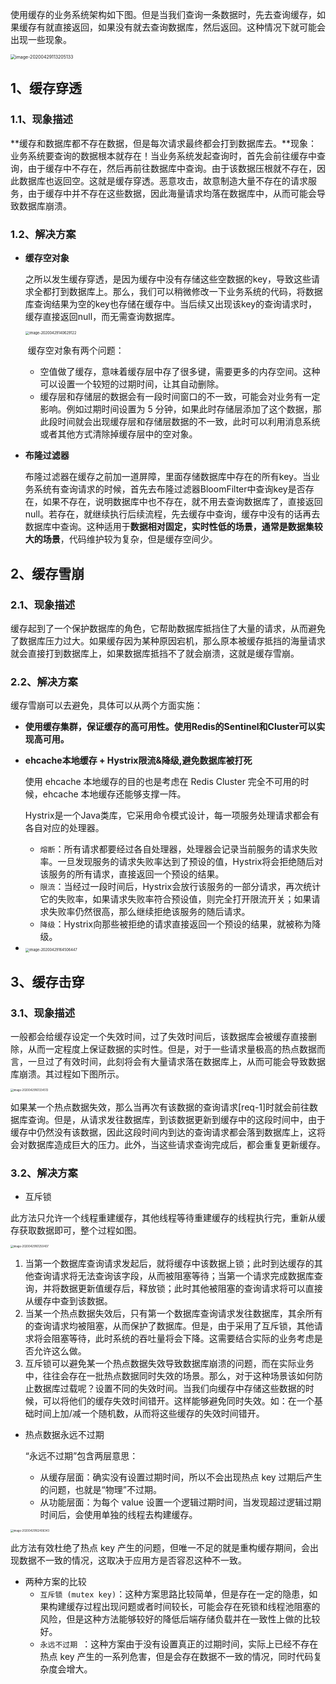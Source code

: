 使用缓存的业务系统架构如下图。但是当我们查询一条数据时，先去查询缓存，如果缓存有就直接返回，如果没有就去查询数据库，然后返回。这种情况下就可能会出现一些现象。

<img src=".images/image-20200429113205133.png" alt="image-20200429113205133" style="zoom:50%;" />

## 1、缓存穿透

### 1.1、现象描述

**缓存和数据库都不存在数据，但是每次请求最终都会打到数据库去。**现象：业务系统要查询的数据根本就存在！当业务系统发起查询时，首先会前往缓存中查询，由于缓存中不存在，然后再前往数据库中查询。由于该数据压根就不存在，因此数据库也返回空。这就是缓存穿透。恶意攻击，故意制造大量不存在的请求服务，由于缓存中并不存在这些数据，因此海量请求均落在数据库中，从而可能会导致数据库崩溃。

### 1.2、解决方案

- **缓存空对象**

    之所以发生缓存穿透，是因为缓存中没有存储这些空数据的key，导致这些请求全都打到数据库上。那么，我们可以稍微修改一下业务系统的代码，将数据库查询结果为空的key也存储在缓存中。当后续又出现该key的查询请求时，缓存直接返回null，而无需查询数据库。

    <img src=".images/image-20200429140629122.png" alt="image-20200429140629122" style="zoom:40%;" />

    ​    缓存空对象有两个问题：

    - 空值做了缓存，意味着缓存层中存了很多键，需要更多的内存空间。这种可以设置一个较短的过期时间，让其自动删除。
    - 缓存层和存储层的数据会有一段时间窗口的不一致，可能会对业务有一定影响。例如过期时间设置为 5 分钟，如果此时存储层添加了这个数据，那此段时间就会出现缓存层和存储层数据的不一致，此时可以利用消息系统或者其他方式清除掉缓存层中的空对象。

- **布隆过滤器**

    布隆过滤器在缓存之前加一道屏障，里面存储数据库中存在的所有key。当业务系统有查询请求的时候，首先去布隆过滤器BloomFilter中查询key是否存在，如果不存在，说明数据库中也不存在，就不用去查询数据库了，直接返回null。若存在，就继续执行后续流程，先去缓存中查询，缓存中没有的话再去数据库中查询。这种适用于**数据相对固定，实时性低的场景，通常是数据集较大的场景**，代码维护较为复杂，但是缓存空间少。

## 2、缓存雪崩

### 2.1、现象描述

缓存起到了一个保护数据库的角色，它帮助数据库抵挡住了大量的请求，从而避免了数据库压力过大。如果缓存因为某种原因宕机，那么原本被缓存抵挡的海量请求就会直接打到数据库上，如果数据库抵挡不了就会崩溃，这就是缓存雪崩。

### 2.2、解决方案

缓存雪崩可以去避免，具体可以从两个方面实施：

- **使用缓存集群，保证缓存的高可用性。使用Redis的Sentinel和Cluster可以实现高可用。**

- **ehcache本地缓存 + Hystrix限流&降级,避免数据库被打死**

    使用 ehcache 本地缓存的目的也是考虑在 Redis Cluster 完全不可用的时候，ehcache 本地缓存还能够支撑一阵。

    Hystrix是一个Java类库，它采用命令模式设计，每一项服务处理请求都会有各自对应的处理器。

    - `熔断`：所有请求都要经过各自处理器，处理器会记录当前服务的请求失败率。一旦发现服务的请求失败率达到了预设的值，Hystrix将会拒绝随后对该服务的所有请求，直接返回一个预设的结果。
    - `限流`：当经过一段时间后，Hystrix会放行该服务的一部分请求，再次统计它的失败率，如果请求失败率符合预设值，则完全打开限流开关；如果请求失败率仍然很高，那么继续拒绝该服务的随后请求。
    - `降级`：Hystrix向那些被拒绝的请求直接返回一个预设的结果，就被称为降级。

- <img src=".images/image-20200429164506447.png" alt="image-20200429164506447" style="zoom:40%;" />

## 3、缓存击穿

### 3.1、现象描述

一般都会给缓存设定一个失效时间，过了失效时间后，该数据库会被缓存直接删除，从而一定程度上保证数据的实时性。但是，对于一些请求量极高的热点数据而言，一旦过了有效时间，此刻将会有大量请求落在数据库上，从而可能会导致数据库崩溃。其过程如下图所示。

<img src=".images/image-20200429161334513.png" alt="image-20200429161334513" style="zoom:30%;" />

如果某一个热点数据失效，那么当再次有该数据的查询请求[req-1]时就会前往数据库查询。但是，从请求发往数据库，到该数据更新到缓存中的这段时间中，由于缓存中仍然没有该数据，因此这段时间内到达的查询请求都会落到数据库上，这将会对数据库造成巨大的压力。此外，当这些请求查询完成后，都会重复更新缓存。

### 3.2、解决方案

- 互斥锁

此方法只允许一个线程重建缓存，其他线程等待重建缓存的线程执行完，重新从缓存获取数据即可，整个过程如图。

<img src=".images/image-20200429161250407.png" alt="image-20200429161250407" style="zoom:30%;" />

1. 当第一个数据库查询请求发起后，就将缓存中该数据上锁；此时到达缓存的其他查询请求将无法查询该字段，从而被阻塞等待；当第一个请求完成数据库查询，并将数据更新值缓存后，释放锁；此时其他被阻塞的查询请求将可以直接从缓存中查到该数据。
2. 当某一个热点数据失效后，只有第一个数据库查询请求发往数据库，其余所有的查询请求均被阻塞，从而保护了数据库。但是，由于采用了互斥锁，其他请求将会阻塞等待，此时系统的吞吐量将会下降。这需要结合实际的业务考虑是否允许这么做。
3. 互斥锁可以避免某一个热点数据失效导致数据库崩溃的问题，而在实际业务中，往往会存在一批热点数据同时失效的场景。那么，对于这种场景该如何防止数据库过载呢？设置不同的失效时间。当我们向缓存中存储这些数据的时候，可以将他们的缓存失效时间错开。这样能够避免同时失效。如：在一个基础时间上加/减一个随机数，从而将这些缓存的失效时间错开。

- 热点数据永远不过期

    “永远不过期”包含两层意思：

    - 从缓存层面：确实没有设置过期时间，所以不会出现热点 key 过期后产生的问题，也就是“物理”不过期。 
    - 从功能层面：为每个 value 设置一个逻辑过期时间，当发现超过逻辑过期时间后，会使用单独的线程去构建缓存。 

<img src=".images/image-20200429162406343.png" alt="image-20200429162406343" style="zoom:30%;" />

此方法有效杜绝了热点 key 产生的问题，但唯一不足的就是重构缓存期间，会出现数据不一致的情况，这取决于应用方是否容忍这种不一致。

- 两种方案的比较
    - `互斥锁 (mutex key)`：这种方案思路比较简单，但是存在一定的隐患，如果构建缓存过程出现问题或者时间较长，可能会存在死锁和线程池阻塞的风险，但是这种方法能够较好的降低后端存储负载并在一致性上做的比较好。
    - `永远不过期 `：这种方案由于没有设置真正的过期时间，实际上已经不存在热点 key 产生的一系列危害，但是会存在数据不一致的情况，同时代码复杂度会增大。


